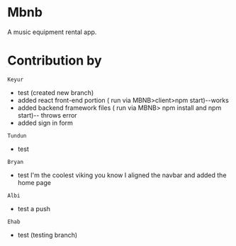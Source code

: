 # Mbnb
A music equipment rental app.

# Contribution by
`Keyur`
* test (created new branch)
* added react front-end portion ( run via MBNB>client>npm start)--works
* added backend framework files ( run via MBNB> npm install and npm start)-- throws error
* added sign in form

`Tundun`
* test

`Bryan`
* test 
I'm the coolest viking you know
I aligned the navbar and added the home page

`Albi`
* test a push

`Ehab`
* test (testing branch)

